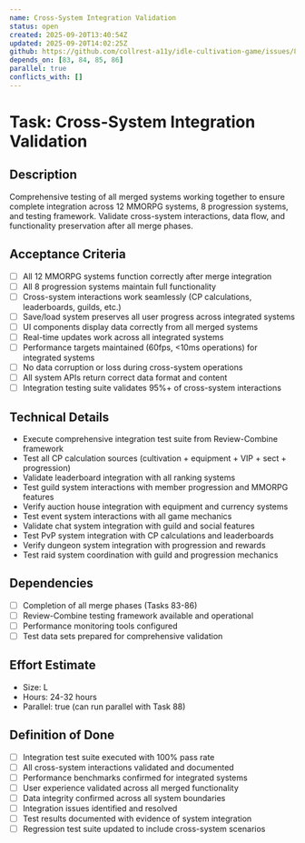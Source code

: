 ```yaml
---
name: Cross-System Integration Validation
status: open
created: 2025-09-20T13:40:54Z
updated: 2025-09-20T14:02:25Z
github: https://github.com/collrest-a11y/idle-cultivation-game/issues/87
depends_on: [83, 84, 85, 86]
parallel: true
conflicts_with: []
---
```


# Task: Cross-System Integration Validation

## Description
Comprehensive testing of all merged systems working together to ensure complete integration across 12 MMORPG systems, 8 progression systems, and testing framework. Validate cross-system interactions, data flow, and functionality preservation after all merge phases.

## Acceptance Criteria
- [ ] All 12 MMORPG systems function correctly after merge integration
- [ ] All 8 progression systems maintain full functionality
- [ ] Cross-system interactions work seamlessly (CP calculations, leaderboards, guilds, etc.)
- [ ] Save/load system preserves all user progress across integrated systems
- [ ] UI components display data correctly from all merged systems
- [ ] Real-time updates work across all integrated systems
- [ ] Performance targets maintained (60fps, <10ms operations) for integrated systems
- [ ] No data corruption or loss during cross-system operations
- [ ] All system APIs return correct data format and content
- [ ] Integration testing suite validates 95%+ of cross-system interactions

## Technical Details
- Execute comprehensive integration test suite from Review-Combine framework
- Test all CP calculation sources (cultivation + equipment + VIP + sect + progression)
- Validate leaderboard integration with all ranking systems
- Test guild system interactions with member progression and MMORPG features
- Verify auction house integration with equipment and currency systems
- Test event system interactions with all game mechanics
- Validate chat system integration with guild and social features
- Test PvP system integration with CP calculations and leaderboards
- Verify dungeon system integration with progression and rewards
- Test raid system coordination with guild and progression mechanics

## Dependencies
- [ ] Completion of all merge phases (Tasks 83-86)
- [ ] Review-Combine testing framework available and operational
- [ ] Performance monitoring tools configured
- [ ] Test data sets prepared for comprehensive validation

## Effort Estimate
- Size: L
- Hours: 24-32 hours
- Parallel: true (can run parallel with Task 88)

## Definition of Done
- [ ] Integration test suite executed with 100% pass rate
- [ ] All cross-system interactions validated and documented
- [ ] Performance benchmarks confirmed for integrated systems
- [ ] User experience validated across all merged functionality
- [ ] Data integrity confirmed across all system boundaries
- [ ] Integration issues identified and resolved
- [ ] Test results documented with evidence of system integration
- [ ] Regression test suite updated to include cross-system scenarios
